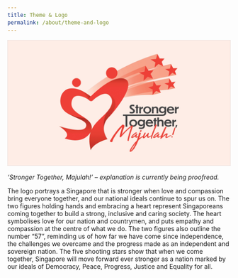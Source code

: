 ```yaml
---
title: Theme & Logo
permalink: /about/theme-and-logo
---
```

![Theme and Logo](/images/NDP22%20Website%2017May20225.jpg)

*‘Stronger Together, Majulah!’ – explanation is currently being proofread.*

The logo portrays a Singapore that is stronger when love and compassion bring everyone
together, and our national ideals continue to spur us on. The two figures holding hands and
embracing a heart represent Singaporeans coming together to build a strong, inclusive and
caring society. The heart symbolises love for our nation and countrymen, and puts empathy
and compassion at the centre of what we do. The two figures also outline the number “57”,
reminding us of how far we have come since independence, the challenges we overcame and
the progress made as an independent and sovereign nation. The five shooting stars show that
when we come together, Singapore will move forward ever stronger as a nation marked by our
ideals of Democracy, Peace, Progress, Justice and Equality for all.